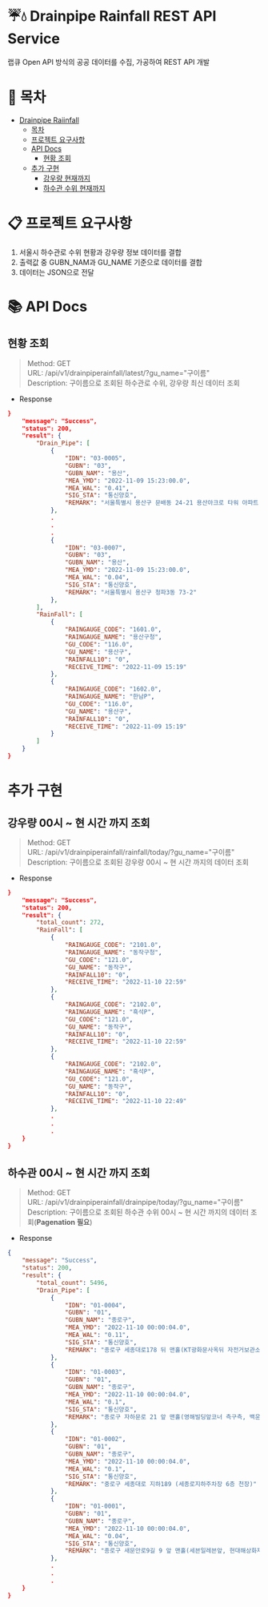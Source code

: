 # :umbrella::droplet: Drainpipe Rainfall REST API Service
랩큐 Open API 방식의 공공 데이터를 수집, 가공하여 REST API 개발

# :bookmark_tabs: 목차
* [Drainpipe Raiinfall](#umbrelladroplet-drainpipe-rainfall-rest-api-service)
  * [목차](#bookmark_tabs-목차)
  * [프로젝트 요구사항](#clipboard-프로젝트-요구사항)
  * [API Docs](#books-api-docs)
    * [현황 조회](#현황-조회)
  * [추가 구현](#추가-구현)
    * [강우량 현재까지](#강우량-00시--현-시간-까지-조회)
    * [하수관 수위 현재까지](#하수관-00시--현-시간-까지-조회)


# :clipboard: 프로젝트 요구사항
1. 서울시 하수관로 수위 현황과 강우량 정보 데이터를 결합
2. 출력값 중 GUBN_NAM과 GU_NAME 기준으로 데이터를 결합
3. 데이터는 JSON으로 전달

# :books: API Docs

## 현황 조회
> Method: GET<br>
URL: /api/v1/drainpiperainfall/latest/?gu_name="구이름"<br>
Description: 구이름으로 조회된 하수관로 수위, 강우량 최신 데이터 조회

* Response
```json
}
    "message": "Success",
    "status": 200,
    "result": {
        "Drain_Pipe": [
            {
                "IDN": "03-0005",
                "GUBN": "03",
                "GUBN_NAM": "용산",
                "MEA_YMD": "2022-11-09 15:23:00.0",
                "MEA_WAL": "0.41",
                "SIG_STA": "통신양호",
                "REMARK": "서울특별시 용산구 문배동 24-21 용산아크로 타워 아파트 102동 201동 사이 도로에 위치"
            },
            .
            .
            .
            {
                "IDN": "03-0007",
                "GUBN": "03",
                "GUBN_NAM": "용산",
                "MEA_YMD": "2022-11-09 15:23:00.0",
                "MEA_WAL": "0.04",
                "SIG_STA": "통신양호",
                "REMARK": "서울특별시 용산구 청파3동 73-2"
            },
        ],
        "RainFall": [
            {
                "RAINGAUGE_CODE": "1601.0",
                "RAINGAUGE_NAME": "용산구청",
                "GU_CODE": "116.0",
                "GU_NAME": "용산구",
                "RAINFALL10": "0",
                "RECEIVE_TIME": "2022-11-09 15:19"
            },
            {
                "RAINGAUGE_CODE": "1602.0",
                "RAINGAUGE_NAME": "한남P",
                "GU_CODE": "116.0",
                "GU_NAME": "용산구",
                "RAINFALL10": "0",
                "RECEIVE_TIME": "2022-11-09 15:19"
            }
        ]
    }
}
```

# 추가 구현
## 강우량 00시 ~ 현 시간 까지 조회
> Method: GET<br>
URL: /api/v1/drainpiperainfall/rainfall/today/?gu_name="구이름"<br>
Description: 구이름으로 조회된 강우량 00시 ~ 현 시간 까지의 데이터 조회

* Response
```json
}
    "message": "Success",
    "status": 200,
    "result": {
        "total_count": 272,
        "RainFall": [
            {
                "RAINGAUGE_CODE": "2101.0",
                "RAINGAUGE_NAME": "동작구청",
                "GU_CODE": "121.0",
                "GU_NAME": "동작구",
                "RAINFALL10": "0",
                "RECEIVE_TIME": "2022-11-10 22:59"
            },
            {
                "RAINGAUGE_CODE": "2102.0",
                "RAINGAUGE_NAME": "흑석P",
                "GU_CODE": "121.0",
                "GU_NAME": "동작구",
                "RAINFALL10": "0",
                "RECEIVE_TIME": "2022-11-10 22:59"
            },
            {
                "RAINGAUGE_CODE": "2102.0",
                "RAINGAUGE_NAME": "흑석P",
                "GU_CODE": "121.0",
                "GU_NAME": "동작구",
                "RAINFALL10": "0",
                "RECEIVE_TIME": "2022-11-10 22:49"
            },
            .
            .
            .
    }
}
```

## 하수관 00시 ~ 현 시간 까지 조회
> Method: GET<br>
URL: /api/v1/drainpiperainfall/drainpipe/today/?gu_name="구이름"<br>
Description: 구이름으로 조회된 하수관 수위 00시 ~ 현 시간 까지의 데이터 조회(**Pagenation 필요**)

* Response
```json
{
    "message": "Success",
    "status": 200,
    "result": {
        "total_count": 5496,
        "Drain_Pipe": [
            {
                "IDN": "01-0004",
                "GUBN": "01",
                "GUBN_NAM": "종로구",
                "MEA_YMD": "2022-11-10 00:00:04.0",
                "MEA_WAL": "0.11",
                "SIG_STA": "통신양호",
                "REMARK": "종로구 세종대로178 뒤 맨홀(KT광화문사옥뒤 자전거보관소앞 종로1길, 미대사관~종로소방서 남측, 중학천 하스박스)"
            },
            {
                "IDN": "01-0003",
                "GUBN": "01",
                "GUBN_NAM": "종로구",
                "MEA_YMD": "2022-11-10 00:00:04.0",
                "MEA_WAL": "0.1",
                "SIG_STA": "통신양호",
                "REMARK": "종로구 자하문로 21 앞 맨홀(영해빌딩앞코너 측구측, 백운동천 하수박스)"
            },
            {
                "IDN": "01-0002",
                "GUBN": "01",
                "GUBN_NAM": "종로구",
                "MEA_YMD": "2022-11-10 00:00:04.0",
                "MEA_WAL": "0.1",
                "SIG_STA": "통신양호",
                "REMARK": "중로구 세종대로 지하189 (세종로지하주차장 6층 천장)"
            },
            {
                "IDN": "01-0001",
                "GUBN": "01",
                "GUBN_NAM": "종로구",
                "MEA_YMD": "2022-11-10 00:00:04.0",
                "MEA_WAL": "0.04",
                "SIG_STA": "통신양호",
                "REMARK": "종로구 새문안로9길 9 앞 맨홀(세븐일레븐앞, 현대해상화재빌딩뒤, 백운동천하수박스)"
            },
            .
            .
            .
    }
}
```